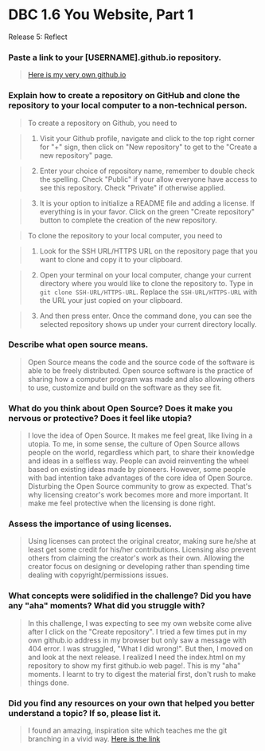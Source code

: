 # DBC 1.6 You Website, Part 1

Release 5: Reflect


### Paste a link to your [USERNAME].github.io repository.

> [Here is my very own github.io](https://baronkwan.github.io)


### Explain how to create a repository on GitHub and clone the repository to your local computer to a non-technical person.

> To create a repository on Github, you need to

> 1.	Visit your Github profile, navigate and click to the top right corner for "+" sign, then click on  "New repository" to get to the "Create a new repository" page.

> 2.	Enter your choice of repository name, remember to double check the spelling. Check "Public" if your allow everyone have access to see this repository. Check "Private" if otherwise applied.

> 3.	It is your option to initialize a README file and adding a license. If everything is in your favor. Click on the green "Create repository" button to complete the creation of the new repository.

> To clone the repository to your local computer, you need to

> 1.	Look for the SSH URL/HTTPS URL on the repository page that you want to clone and copy it to your clipboard.

> 2.	Open your terminal on your local computer, change your current directory where you would like to clone the repository to. Type in ```git clone SSH-URL/HTTPS-URL```. Replace the ```SSH-URL/HTTPS-URL``` with the URL your just copied on your clipboard.

> 3.	And then press enter. Once the command done, you can see the selected repository shows up under your current directory locally.


### Describe what open source means.

> Open Source means the code and the source code of the software is able to be freely distributed. Open source software is the practice of sharing how a computer program was made and also allowing others to use, customize and build on the software as they see fit.


### What do you think about Open Source? Does it make you nervous or protective? Does it feel like utopia?

> I love the idea of Open Source. It makes me feel great, like living in a utopia. To me, in some sense, the culture of Open Source allows people on the world, regardless which part, to share their knowledge and ideas in a selfless way. People can avoid reinventing the wheel based on existing ideas made by pioneers. However, some people with bad intention take advantages of the core idea of Open Source. Disturbing the Open Source community to grow as expected. That's why licensing creator's work becomes more and more important. It make me feel protective when the licensing is done right.


### Assess the importance of using licenses.

> Using licenses can protect the original creator, making sure he/she at least get some credit for his/her contributions. Licensing also prevent others from claiming the creator's work as their own. Allowing the creator focus on designing or developing rather than spending time dealing with copyright/permissions issues.


### What concepts were solidified in the challenge? Did you have any "aha" moments? What did you struggle with?

> In this challenge, I was expecting to see my own website come alive after I click on the "Create repository". I tried a few times put in my own github.io address in my browser but only saw a message with 404 error. I was struggled, "What I did wrong!". But then, I moved on and look at the next release. I realized I need the index.html on my repository to show my first github.io web page!. This is my "aha" moments. I learnt to try to digest the material first, don't rush to make things done.


### Did you find any resources on your own that helped you better understand a topic? If so, please list it.

> I found an amazing, inspiration site which teaches me the git branching in a vivid way.
[Here is the link](http://pcottle.github.io/learnGitBranching/)


